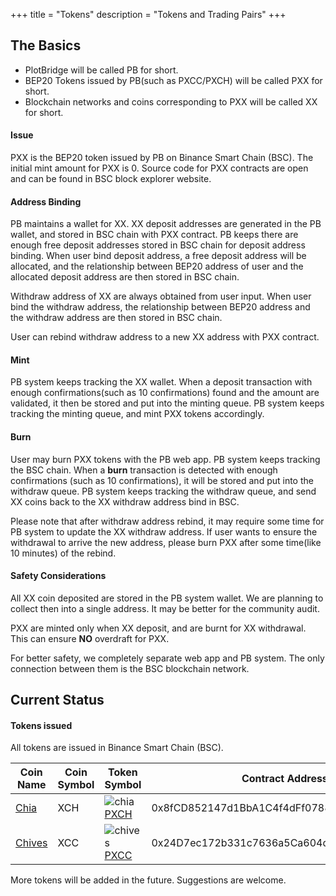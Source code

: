 +++
title = "Tokens"
description = "Tokens and Trading Pairs"
+++
## The Basics
* PlotBridge will be called PB for short.
* BEP20 Tokens issued by PB(such as PXCC/PXCH) will be called PXX for short.
* Blockchain networks and coins corresponding to PXX will be called XX for short.

#### Issue
PXX is the BEP20 token issued by PB on Binance Smart Chain (BSC).
The initial mint amount for PXX is 0.
Source code for PXX contracts are open and can be found in BSC block explorer website.

#### Address Binding
PB maintains a wallet for XX.
XX deposit addresses are generated in the PB wallet, and stored in BSC chain with PXX contract.
PB keeps there are enough free deposit addresses stored in BSC chain for deposit address binding.
When user bind deposit address, a free deposit address will be allocated, and the relationship between BEP20 address of user and the allocated deposit address are then stored in BSC chain.

Withdraw address of XX are always obtained from user input. When user bind the withdraw address, the relationship between BEP20 address and the withdraw address are then stored in BSC chain.

User can rebind withdraw address to a new XX address with PXX contract.


#### Mint
PB system keeps tracking the XX wallet. When a deposit transaction with enough confirmations(such as 10 confirmations) found and the amount are validated, it then be stored and put into the minting queue.
PB system keeps tracking the minting queue, and mint PXX tokens accordingly.

#### Burn
User may burn PXX tokens with the PB web app.
PB system keeps tracking the BSC chain. When a __burn__ transaction is detected with enough confirmations (such as 10 confirmations), it will be stored and put into the withdraw queue.
PB system keeps tracking the withdraw queue, and send XX coins back to the XX withdraw address bind in BSC.

Please note that after withdraw address rebind, it may require some time for PB system to update the XX withdraw address. If user wants to ensure the withdrawal to arrive the new address, please burn PXX after some time(like 10 minutes) of the rebind.

#### Safety Considerations
All XX coin deposited are stored in the PB system wallet.
We are planning to collect then into a single address. It may be better for the community audit.

PXX are minted only when XX deposit, and are burnt for XX withdrawal. This can ensure __NO__ overdraft for PXX.

For better safety, we completely separate web app and PB system. The only connection between them is the BSC blockchain network.

## Current Status
#### Tokens issued

All tokens are issued in Binance Smart Chain (BSC).

| Coin Name                             | Coin Symbol | Token Symbol                                                                                                   | Contract Address                           | Trading Pair|
| ------------------------------------- | ----------- | -------------------------------------------------------------------------------------------------------------- | ------------------------------------------ | --------------------------------------------------------------------------------------------- |
| [Chia](https://www.chia.net)          | XCH         | ![chia](/images/chia-logo.png)[PXCH](https://bscscan.com/token/0x8fCD852147d1BbA1C4f4dFf07880cCB25DD36DD7)     | 0x8fCD852147d1BbA1C4f4dFf07880cCB25DD36DD7 | [PXCH/BUSD](https://pancakeswap.finance/info/pool/0xffdfb45e3d743ec10eb793fdcee3055ea82c270c) |
| [Chives](https://www.chivescoin.org/) | XCC         | ![chives](/images/chives-logo.png)[PXCC](https://bscscan.com/token/0x24D7ec172b331c7636a5Ca604de890996e5e2028) | 0x24D7ec172b331c7636a5Ca604de890996e5e2028 | [PXCC/BUSD](https://pancakeswap.finance/info/pool/0x62608fa59fcd378cd71ce277a50f24df333b4633) |

More tokens will be added in the future. Suggestions are welcome.
